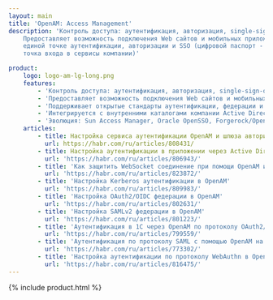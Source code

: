```yaml
---
layout: main
title: 'OpenAM: Access Management'
description: 'Контроль доступа: аутентификация, авторизация, single-sign-on, федерация.
    Предоставляет возможность подключения Web сайтов и мобильных приложений к
    единой точке аутентификации, авторизации и SSO (цифровой паспорт - единая
    точка входа в сервисы компании)'

product:
    logo: logo-am-lg-long.png
    features:
        - 'Контроль доступа: аутентификация, авторизация, single-sign-on, федерация.'
        - 'Предоставляет возможность подключения Web сайтов и мобильных приложений к единой точке аутентификации, авторизации и SSO (цифровой паспорт - единая точка входа в сервисы компании). Федерация путем безопасного входа через сайт Госуслуг РФ, облачных провайдеров, а также с помощью аккаунтов социальных сетей и партнеров b2b.'
        - 'Поддерживает открытые стандарты аутентификации, федерации и защиты веб сервисов: CDSSO, SAML,OpenID Connect, Web Services Security.'
        - 'Интегрируется с внутренними каталогами компании Active Directory, LDAP, поддерживает NTLMv2, Kerberos, x509 аутентификацию.'
        - 'Эволюция: Sun Access Manager, Oracle OpenSSO, Forgerock/Open Identity Platform OpenAM'
    articles:
        - title: Настройка сервиса аутентификации OpenAM и шлюза авторизации OpenIG для защиты приложений
          url: https://habr.com/ru/articles/808431/  
        - title: Настройка аутентификации в приложении через Active Directory с использованием OpenAM
          url: 'https://habr.com/ru/articles/806943/'
        - title: 'Как защитить WebSocket соединение при помощи OpenAM и OpenIG'
          url: 'https://habr.com/ru/articles/823872/'
        - title: 'Настройка Kerberos аутентификации в OpenAM'
          url: 'https://habr.com/ru/articles/809983/'
        - title: 'Настройка OAuth2/OIDC федерации в OpenAM'
          url: 'https://habr.com/ru/articles/802631/'
        - title: 'Настройка SAMLv2 федерации в OpenAM'
          url: 'https://habr.com/ru/articles/801223/'
        - title: 'Аутентификация в 1С через OpenAM по протоколу OAuth2/OIDC'
          url: 'https://habr.com/ru/articles/799559/'
        - title: 'Аутентификация по протоколу SAML с помощью OpenAM на примере Yandex Cloud'
          url: 'https://habr.com/ru/articles/773302/'
        - title: 'Настройка аутентификации по протоколу WebAuthn в OpenAM'
          url: 'https://habr.com/ru/articles/816475/'         
---
```

{% include product.html %}